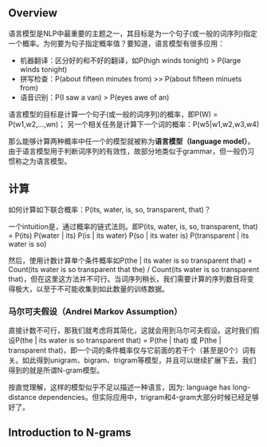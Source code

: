 
## Overview

语言模型是NLP中最重要的主题之一，其目标是为一个句子(或一般的词序列)指定一个概率。为何要为句子指定概率值？要知道，语言模型有很多应用：

* 机器翻译：区分好的和不好的翻译，如P(high winds tonight) > P(large winds tonight)
* 拼写检查：P(about fifteen minutes from) >> P(about fifteen minuets from)
* 语音识别：P(I saw a van) > P(eyes awe of an)

语言模型的目标是计算一个句子(或一般的词序列)的概率，即P(W) = P(w1,w2,...,wn)；
另一个相关任务是计算下一个词的概率：P(w5|w1,w2,w3,w4)

那么能够计算两种概率中任一个的模型就被称为**语言模型（language model）**。由于语言模型用于判断词序列的有效性，故部分地类似于grammar，但一般仍习惯称之为语言模型。

## 计算

如何计算如下联合概率：P(its, water, is, so, transparent, that)？

一个intuition是，通过概率的链式法则。即P(its, water, is, so, transparent, that) = P(its) P(water | its) P(is | its water) P(so | its water is) P(transparent | its water is so)

然后，使用计数计算单个条件概率如P(the | its water is so transparent that) = Count(its water is so transparent that the) / Count(its water is so transparent that)，但在这里这方法并不可行。当词序列稍长，我们需要计算的序列数目将变得极大，以至于不可能收集到如此数量的训练数据。

### 马尔可夫假设（Andrei Markov Assumption）

直接计数不可行，那我们就考虑将其简化，这就会用到马尔可夫假设。这时我们假设P(the | its water is so transparent that) = P(the | that) 或 P(the | transparent that)，即一个词的条件概率仅与它前面的若干个（甚至是0个）词有关。如此得到unigram、bigram、trigram等模型，并且可以继续扩展下去，我们得到的就是所谓N-gram模型。

按直觉理解，这样的模型似乎不足以描述一种语言，因为: language has long-distance dependencies。但实际应用中，trigram和4-gram大部分时候已经足够好了。




## Introduction to N-grams

